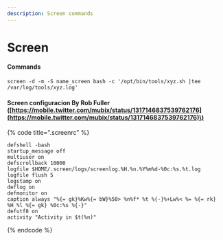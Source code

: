 ```yaml
---
description: Screen commands
---
```


# Screen



#### Commands

```text
screen -d -m -S name_screen bash -c '/opt/bin/tools/xyz.sh |tee /var/log/tools/xyz.log'
```

#### Screen configuracion By Rob Fuller \([https://mobile.twitter.com/mubix/status/1317146837539762176](https://mobile.twitter.com/mubix/status/1317146837539762176)\) 

{% code title=".screenrc" %}
```text
defshell -bash
startup_message off
multiuser on
defscrollback 10000
logfile $HOME/.screen/logs/screenlog.%H.%n.%Y%m%d-%0c:%s.%t.log
logfile flush 5
logstamp on
deflog on
defmonitor on
caption always "%{= gk}%Kw%{= bW}%50> %n%f* %t %{-}%+Lw%< %= %{= rk} %H %l %{= gk} %0c:%s %{-}"
defutf8 on
activity "Activity in $t(%n)"
```
{% endcode %}


